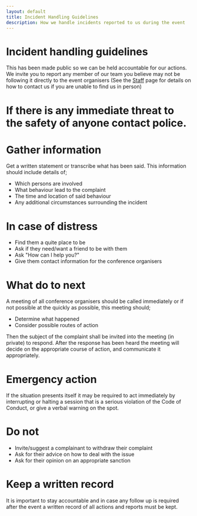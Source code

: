 ```yaml
---
layout: default
title: Incident Handling Guidelines
description: How we handle incidents reported to us during the event
---
```


# Incident handling guidelines

This has been made public so we can be held accountable for our actions. We invite you to report any member of our team you believe may not be following it directly to the event organisers (See the [Staff](/staff) page for details on how to contact us if you are unable to find us in person)

# If there is any immediate threat to the safety of anyone contact police.

# Gather information
Get a written statement or transcribe what has been said. This information should include details of;
- Which persons are involved
- What behaviour lead to the complaint
- The time and location of said behaviour
- Any additional circumstances surrounding the incident

# In case of distress
- Find them a quite place to be
- Ask if they need/want a friend to be with them
- Ask "How can I help you?"
- Give them contact information for the conference organisers

# What do to next
A meeting of all conference organisers should be called immediately or if not possible
at the quickly as possible, this meeting should;
- Determine what happened
- Consider possible routes of action

Then the subject of the complaint shall be invited into the meeting (in private) to 
respond. After the response has been heard the meeting will decide on the appropriate
course of action, and communicate it appropriately.

# Emergency action
If the situation presents itself it may be required to act immediately by interrupting or 
halting a session that is a serious violation of the Code of Conduct, or give a verbal
warning on the spot.

# Do not
- Invite/suggest a complainant to withdraw their complaint
- Ask for their advice on how to deal with the issue
- Ask for their opinion on an appropriate sanction


# Keep a written record
It is important to stay accountable and in case any follow up is required after the event 
a written record of all actions and reports must be kept.
